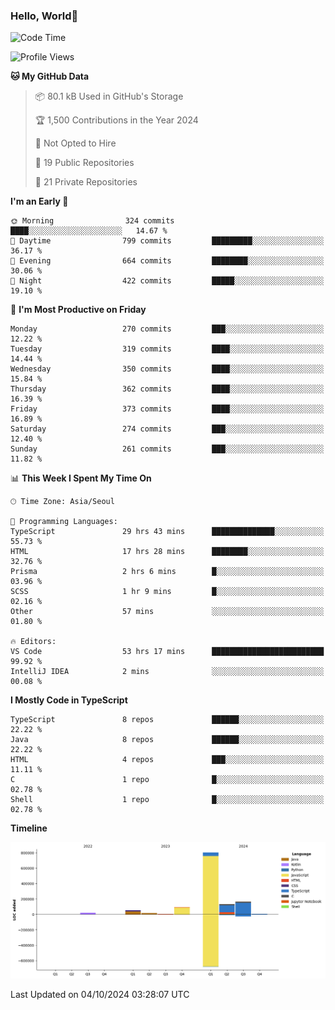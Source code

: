 
### Hello, World🐤

<!--START_SECTION:waka-->
![Code Time](http://img.shields.io/badge/Code%20Time-748%20hrs%2013%20mins-blue)

![Profile Views](http://img.shields.io/badge/Profile%20Views-5-blue)

**🐱 My GitHub Data** 

> 📦 80.1 kB Used in GitHub's Storage 
 > 
> 🏆 1,500 Contributions in the Year 2024
 > 
> 🚫 Not Opted to Hire
 > 
> 📜 19 Public Repositories 
 > 
> 🔑 21 Private Repositories 
 > 
**I'm an Early 🐤** 

```text
🌞 Morning                324 commits         ████░░░░░░░░░░░░░░░░░░░░░   14.67 % 
🌆 Daytime                799 commits         █████████░░░░░░░░░░░░░░░░   36.17 % 
🌃 Evening                664 commits         ████████░░░░░░░░░░░░░░░░░   30.06 % 
🌙 Night                  422 commits         █████░░░░░░░░░░░░░░░░░░░░   19.10 % 
```
📅 **I'm Most Productive on Friday** 

```text
Monday                   270 commits         ███░░░░░░░░░░░░░░░░░░░░░░   12.22 % 
Tuesday                  319 commits         ████░░░░░░░░░░░░░░░░░░░░░   14.44 % 
Wednesday                350 commits         ████░░░░░░░░░░░░░░░░░░░░░   15.84 % 
Thursday                 362 commits         ████░░░░░░░░░░░░░░░░░░░░░   16.39 % 
Friday                   373 commits         ████░░░░░░░░░░░░░░░░░░░░░   16.89 % 
Saturday                 274 commits         ███░░░░░░░░░░░░░░░░░░░░░░   12.40 % 
Sunday                   261 commits         ███░░░░░░░░░░░░░░░░░░░░░░   11.82 % 
```


📊 **This Week I Spent My Time On** 

```text
🕑︎ Time Zone: Asia/Seoul

💬 Programming Languages: 
TypeScript               29 hrs 43 mins      ██████████████░░░░░░░░░░░   55.73 % 
HTML                     17 hrs 28 mins      ████████░░░░░░░░░░░░░░░░░   32.76 % 
Prisma                   2 hrs 6 mins        █░░░░░░░░░░░░░░░░░░░░░░░░   03.96 % 
SCSS                     1 hr 9 mins         █░░░░░░░░░░░░░░░░░░░░░░░░   02.16 % 
Other                    57 mins             ░░░░░░░░░░░░░░░░░░░░░░░░░   01.80 % 

🔥 Editors: 
VS Code                  53 hrs 17 mins      █████████████████████████   99.92 % 
IntelliJ IDEA            2 mins              ░░░░░░░░░░░░░░░░░░░░░░░░░   00.08 % 
```

**I Mostly Code in TypeScript** 

```text
TypeScript               8 repos             ██████░░░░░░░░░░░░░░░░░░░   22.22 % 
Java                     8 repos             ██████░░░░░░░░░░░░░░░░░░░   22.22 % 
HTML                     4 repos             ███░░░░░░░░░░░░░░░░░░░░░░   11.11 % 
C                        1 repo              █░░░░░░░░░░░░░░░░░░░░░░░░   02.78 % 
Shell                    1 repo              █░░░░░░░░░░░░░░░░░░░░░░░░   02.78 % 
```



**Timeline**

![Lines of Code chart](https://raw.githubusercontent.com/jilpoom/jilpoom/main/assets/bar_graph.png)


 Last Updated on 04/10/2024 03:28:07 UTC
<!--END_SECTION:waka-->
